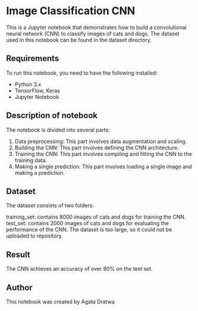# Image Classification CNN

This is a Jupyter notebook that demonstrates how to build a convolutional neural network (CNN) to classify images of cats and dogs. The dataset used in this notebook can be found in the dataset directory.

## Requirements

To run this notebook, you need to have the following installed:

- Python 3.x
- TensorFlow, Keras
- Jupyter Notebook
## Description of notebook


The notebook is divided into several parts:

1) Data preprocessing: This part involves data augmentation and scaling.
2) Building the CNN: This part involves defining the CNN architecture.
3) Training the CNN: This part involves compiling and fitting the CNN to the training data.
4) Making a single prediction: This part involves loading a single image and making a prediction.
## Dataset

The dataset consists of two folders:

training_set: contains 8000 images of cats and dogs for training the CNN. <br/>
test_set: contains 2000 images of cats and dogs for evaluating the performance of the CNN.
The dataset is too large, so it could not be uploaded to repository.
## Result

The CNN achieves an accuracy of over 80% on the test set.

## Author

This notebook was created by Agata Dratwa
